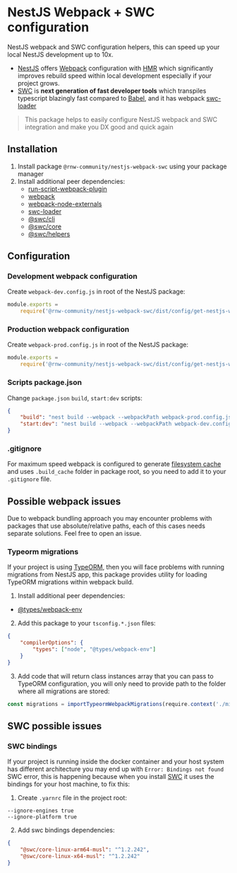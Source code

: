 # NestJS Webpack + SWC configuration

NestJS webpack and SWC configuration helpers, this can speed up your local NestJS development up to
10x.

-   [NestJS](https://docs.nestjs.com) offers [Webpack](https://webpack.js.org) configuration with [HMR](https://docs.nestjs.com/recipes/hot-reload) which significantly
    improves rebuild speed within local development especially if your project grows.
-   [SWC](https://swc.rs) is **next generation of fast developer tools** which transpiles typescript blazingly
    fast compared to [Babel](https://babeljs.io), and it has webpack [swc-loader](https://github.com/swc-project/swc-loader)

> This package helps to easily configure NestJS webpack and SWC integration and make you DX good and quick again

## Installation

1. Install package `@rnw-community/nestjs-webpack-swc` using your package manager
2. Install additional peer dependencies:
    - [run-script-webpack-plugin](https://github.com/atassis/run-script-webpack-plugin)
    - [webpack](https://github.com/webpack/webpack)
    - [webpack-node-externals](https://github.com/liady/webpack-node-externals)
    - [swc-loader](https://github.com/swc-project/swc-loader)
    - [@swc/cli](https://github.com/swc-project/cli)
    - [@swc/core](https://github.com/swc-project/swc)
    - [@swc/helpers](https://github.com/swc-project/helpers)

## Configuration

### Development webpack configuration

Create `webpack-dev.config.js` in root of the NestJS package:

```js
module.exports =
    require('@rnw-community/nestjs-webpack-swc/dist/config/get-nestjs-webpack-dev.config').getNestJSWebpackDevConfig;
```

### Production webpack configuration

Create `webpack-prod.config.js` in root of the NestJS package:

```js
module.exports =
    require('@rnw-community/nestjs-webpack-swc/dist/config/get-nestjs-webpack-prod.config').getNestJSWebpackProdConfig;
```

### Scripts package.json

Change `package.json` `build`, `start:dev` scripts:

```json
{
    "build": "nest build --webpack --webpackPath webpack-prod.config.js",
    "start:dev": "nest build --webpack --webpackPath webpack-dev.config.js --watch"
}
```

### .gitignore

For maximum speed webpack is configured to generate [filesystem cache](https://webpack.js.org/configuration/cache/) and uses `.build_cache` folder
in package root, so you need to add it to your `.gitignore` file.

## Possible webpack issues

Due to webpack bundling approach you may encounter problems with packages that use absolute/relative paths, each of this
cases needs separate solutions. Feel free to open an issue.

### Typeorm migrations

If your project is using [TypeORM](https://typeorm.io), then you will face problems with running migrations from NestJS app,
this package provides utility for loading TypeORM migrations within webpack build.

1. Install additional peer dependencies:

-   [@types/webpack-env](https://www.npmjs.com/package/@types/webpack-env)

2. Add this package to your `tsconfig.*.json` files:

```json
{
    "compilerOptions": {
        "types": ["node", "@types/webpack-env"]
    }
}
```

3. Add code that will return class instances array that you can pass to TypeORM configuration, you will only need to provide
   path to the folder where all migrations are stored:

```ts
const migrations = importTypeormWebpackMigrations(require.context('./migration/', true, /\.ts$/u));
```

## SWC possible issues

### SWC bindings

If your project is running inside the docker container and your host system has different architecture
you may end up with `Error: Bindings not found` SWC error, this is happening because when you install
[SWC](https://swc.rs) it uses the bindings for your host machine, to fix this:

1. Create `.yarnrc` file in the project root:

```plain
--ignore-engines true
--ignore-platform true
```

2. Add swc bindings dependencies:

```json
{
    "@swc/core-linux-arm64-musl": "^1.2.242",
    "@swc/core-linux-x64-musl": "^1.2.242"
}
```
